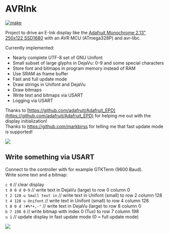 # AVRInk

[![make](https://github.com/gitdode/avrink/actions/workflows/build.yml/badge.svg)](https://github.com/gitdode/avrink/actions/workflows/build.yml)

Project to drive an E-Ink display like the 
[Adafruit Monochrome 2.13" 250x122 SSD1680](https://www.adafruit.com/product/4197)
with an AVR MCU (ATmega328P) and avr-libc.  

Currently implemented:

* Nearly complete UTF-8 set of GNU Unifont
* Small subset of large glyphs in DejaVu: 0-9 and some special characters
* Store font and bitmaps in program memory instead of RAM
* Use SRAM as frame buffer
* Fast and full update mode
* Draw strings in Unifont and DejaVu
* Draw bitmaps
* Write text and bitmaps via USART
* Logging via USART

Thanks to [https://github.com/adafruit/Adafruit_EPD](https://github.com/adafruit/Adafruit_EPD)
for helping me out with the display initialization!  
Thanks to https://github.com/markbirss for telling me that fast update mode _is_ supported!  

<img src="https://luniks.net/other/AVRInk/AVRInk-06.jpg"/>

## Write something via USART

Connect to the controller with for example GTKTerm (9600 Baud).  
Write some text and a bitmap:

`c 0` // clear display  
`t 0 0 d 0-9` // write text in DejaVu (large) to row 0 column 0  
`t 2 128 u Small text in` // write text in Unifont (small) to row 2 column 128  
`t 4 128 u Unifont` // write text in Unifont (small) to row 4 column 128  
`t 8 0 d !#%*+,-°` // write text in DejaVu (large) to row 8 column 0  
`b 7 198 0` // write bitmap with index 0 (Tux) to row 7 column 198  
`u 1` // update display in fast update mode  (0 = full update mode)  

<img src="https://luniks.net/other/AVRInk/AVRInk-11.jpg"/>
